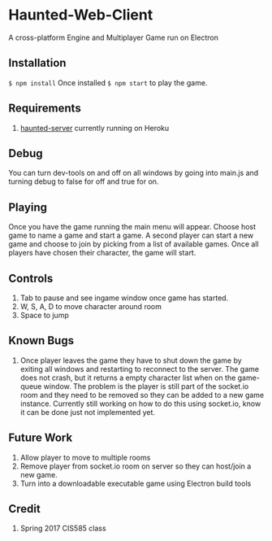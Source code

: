 # Haunted-Web-Client
A cross-platform Engine and Multiplayer Game run on Electron

## Installation
```$ npm install```
Once installed
```$ npm start``` to play the game.

## Requirements
1. [haunted-server](https://github.com/CIS585S17/haunted-server) currently running on Heroku

## Debug
You can turn dev-tools on and off on all windows by going into main.js and turning debug to false for off and true for on.

## Playing
Once you have the game running the main menu will appear. Choose host game to name a game and start a game.
A second player can start a new game and choose to join by picking from a list of available games. Once all players
have chosen their character, the game will start.

## Controls
1. Tab to pause and see ingame window once game has started.
2. W, S, A, D to move character around room
3. Space to jump

## Known Bugs
1. Once player leaves the game they have to shut down the game by exiting all windows and restarting to reconnect to the server. The game does not crash, but it returns
   a empty character list when on the game-queue window. The problem is the player is still part of the socket.io room and they need to be removed so they can be added to a new game instance.
   Currently still working on how to do this using socket.io, know it can be done just not implemented yet. 

## Future Work
1. Allow player to move to multiple rooms
2. Remove player from socket.io room on server so they can host/join a new game.
3. Turn into a downloadable executable game using Electron build tools

## Credit
1. Spring 2017 CIS585 class
